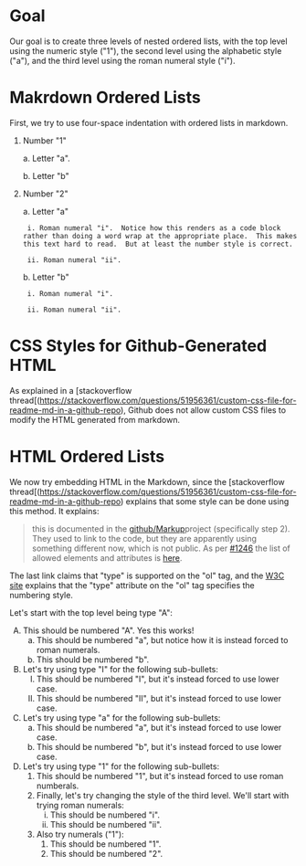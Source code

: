 # Goal

Our goal is to create three levels of nested ordered lists, with the
top level using the numeric style ("1"), the second level using the
alphabetic style ("a"), and the third level using the roman numeral
style ("i").

# Makrdown Ordered Lists

First, we try to use four-space indentation with ordered lists in markdown.

1. Number "1"

    a. Letter "a".

    b. Letter "b"

2. Number "2"

    a. Letter "a"

        i. Roman numeral "i".  Notice how this renders as a code block rather than doing a word wrap at the appropriate place.  This makes this text hard to read.  But at least the number style is correct.

        ii. Roman numeral "ii".

    b. Letter "b"

        i. Roman numeral "i".

        ii. Roman numeral "ii".

# CSS Styles for Github-Generated HTML

As explained in a [stackoverflow thread[(https://stackoverflow.com/questions/51956361/custom-css-file-for-readme-md-in-a-github-repo),
Github does not allow custom CSS files to modify the HTML generated from
markdown.

# HTML Ordered Lists

We now try embedding HTML in the Markdown, since the
[stackoverflow thread[(https://stackoverflow.com/questions/51956361/custom-css-file-for-readme-md-in-a-github-repo)
explains that some style can be done using this method.
It explains:

> this is documented in the [github/Markup](https://github.com/github/markup)project (specifically step 2). They used to link to the code, but they are apparently using something different now, which is not public. As per [#1246](https://github.com/github/markup/issues/124://github.com/github/markup/issues/1246) the list of allowed elements and attributes is [here](https://gist.github.com/kivikakk/622b5dcf395e26c49e2334f0eb19e6f9).

The last link claims that "type" is supported on the "ol" tag, and
the [W3C site](https://www.w3schools.com/tags/tag_ol.asp) explains
that the "type" attribute on the "ol" tag specifies the numbering style.

Let's start with the top level being type "A":

<ol type="A">
  <li>This should be numbered "A".  Yes this works!
    <ol type="a"> <!-- this is forced to roman, "1" doesn't work -->
      <li>This should be numbered "a", but notice how it is instead forced to roman numerals.</li>
      <li>This should be numbered "b".</li>
    </ol>
  </li>
  <li>Let's try using type "I" for the following sub-bullets:
    <ol type="I">
      <li>This should be numbered "I", but it's instead forced to use lower case.</li>
      <li>This should be numbered "II", but it's instead forced to use lower case.</li>
    </ol>
  </li>
  <li>Let's try using type "a" for the following sub-bullets:
    <ol type="a">
      <li>This should be numbered "a", but it's instead forced to use lower case.</li>
      <li>This should be numbered "b", but it's instead forced to use lower case.</li>
    </ol>
  </li>
  <li>Let's try using type "1" for the following sub-bullets:
    <ol type="1">
      <li>This should be numbered "1", but it's instead forced to use roman numberals. </li>
      <li>Finally, let's try changing the style of the third level.  We'll start with trying roman numerals:
        <ol type="i">
          <li>This should be numbered "i".</li>
          <li>This should be numbered "ii".</li>
        </ol>
      </li>
      <li>Also try numerals ("1"):
        <ol type="1">
          <li>This should be numbered "1".</li>
          <li>This should be numbered "2".</li>
        </ol>
      </li>
    </ol>
  </li>
</ol>
